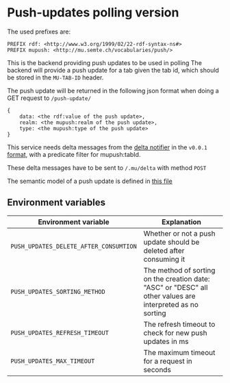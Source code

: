 # Push-updates polling version

The used prefixes are:
```
PREFIX rdf: <http://www.w3.org/1999/02/22-rdf-syntax-ns#>
PREFIX mupush: <http://mu.semte.ch/vocabularies/push/>
```

This is the backend providing push updates to be used in polling
The backend will provide a push update for a tab given the tab id, which should be stored in the `MU-TAB-ID` header.

The push update will be returned in the following json format when doing a GET request to `/push-update/`
```
{
    data: <the rdf:value of the push update>,
    realm: <the mupush:realm of the push update>,
    type: <the mupush:type of the push update>
}
```

This service needs delta messages from the [delta notifier](https://github.com/mu-semtech/delta-notifier) in the `v0.0.1` [format](https://github.com/mu-semtech/delta-notifier#delta-formats), with a predicate filter for mupush:tabId.

These delta messages have to be sent to `/.mu/delta` with method `POST`


The semantic model of a push update is defined in [this file](./model.md)

## Environment variables

| Environment variable | Explanation |
| --- | --- |
| `PUSH_UPDATES_DELETE_AFTER_CONSUMTION` | Whether or not a push update should be deleted after consuming it |
| `PUSH_UPDATES_SORTING_METHOD` | The method of sorting on the creation date: "ASC" or "DESC" all other values are interpreted as no sorting |
| `PUSH_UPDATES_REFRESH_TIMEOUT` | The refresh timeout to check for new push updates in ms |
| `PUSH_UPDATES_MAX_TIMEOUT` | The maximum timeout for a request in seconds |

